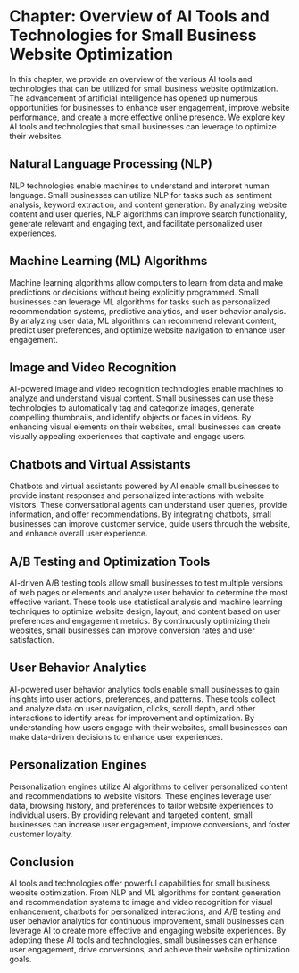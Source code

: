 Chapter: Overview of AI Tools and Technologies for Small Business Website Optimization
======================================================================================

In this chapter, we provide an overview of the various AI tools and technologies that can be utilized for small business website optimization. The advancement of artificial intelligence has opened up numerous opportunities for businesses to enhance user engagement, improve website performance, and create a more effective online presence. We explore key AI tools and technologies that small businesses can leverage to optimize their websites.

Natural Language Processing (NLP)
---------------------------------

NLP technologies enable machines to understand and interpret human language. Small businesses can utilize NLP for tasks such as sentiment analysis, keyword extraction, and content generation. By analyzing website content and user queries, NLP algorithms can improve search functionality, generate relevant and engaging text, and facilitate personalized user experiences.

Machine Learning (ML) Algorithms
--------------------------------

Machine learning algorithms allow computers to learn from data and make predictions or decisions without being explicitly programmed. Small businesses can leverage ML algorithms for tasks such as personalized recommendation systems, predictive analytics, and user behavior analysis. By analyzing user data, ML algorithms can recommend relevant content, predict user preferences, and optimize website navigation to enhance user engagement.

Image and Video Recognition
---------------------------

AI-powered image and video recognition technologies enable machines to analyze and understand visual content. Small businesses can use these technologies to automatically tag and categorize images, generate compelling thumbnails, and identify objects or faces in videos. By enhancing visual elements on their websites, small businesses can create visually appealing experiences that captivate and engage users.

Chatbots and Virtual Assistants
-------------------------------

Chatbots and virtual assistants powered by AI enable small businesses to provide instant responses and personalized interactions with website visitors. These conversational agents can understand user queries, provide information, and offer recommendations. By integrating chatbots, small businesses can improve customer service, guide users through the website, and enhance overall user experience.

A/B Testing and Optimization Tools
----------------------------------

AI-driven A/B testing tools allow small businesses to test multiple versions of web pages or elements and analyze user behavior to determine the most effective variant. These tools use statistical analysis and machine learning techniques to optimize website design, layout, and content based on user preferences and engagement metrics. By continuously optimizing their websites, small businesses can improve conversion rates and user satisfaction.

User Behavior Analytics
-----------------------

AI-powered user behavior analytics tools enable small businesses to gain insights into user actions, preferences, and patterns. These tools collect and analyze data on user navigation, clicks, scroll depth, and other interactions to identify areas for improvement and optimization. By understanding how users engage with their websites, small businesses can make data-driven decisions to enhance user experiences.

Personalization Engines
-----------------------

Personalization engines utilize AI algorithms to deliver personalized content and recommendations to website visitors. These engines leverage user data, browsing history, and preferences to tailor website experiences to individual users. By providing relevant and targeted content, small businesses can increase user engagement, improve conversions, and foster customer loyalty.

Conclusion
----------

AI tools and technologies offer powerful capabilities for small business website optimization. From NLP and ML algorithms for content generation and recommendation systems to image and video recognition for visual enhancement, chatbots for personalized interactions, and A/B testing and user behavior analytics for continuous improvement, small businesses can leverage AI to create more effective and engaging website experiences. By adopting these AI tools and technologies, small businesses can enhance user engagement, drive conversions, and achieve their website optimization goals.
